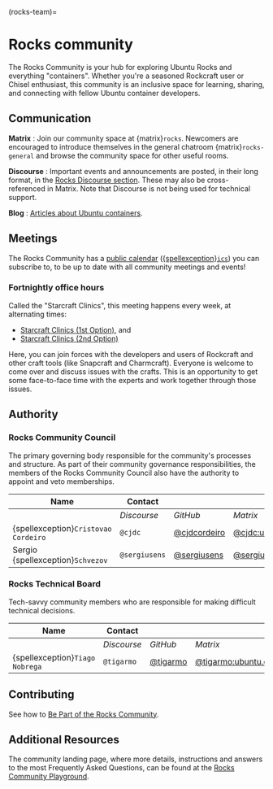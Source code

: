 (rocks-team)=
# Rocks community

The Rocks Community is your hub for exploring Ubuntu Rocks and everything "containers". Whether you're a seasoned Rockcraft user or Chisel enthusiast, this community is an inclusive space for learning, sharing, and connecting with fellow Ubuntu container developers.


## Communication

**Matrix**
: Join our community space at {matrix}`rocks`. Newcomers are encouraged to introduce themselves in the general chatroom {matrix}`rocks-general` and browse the community space for other useful rooms.

**Discourse**
: Important events and announcements are posted, in their long format, in the [Rocks Discourse section](https://discourse.ubuntu.com/c/project/rocks/). These may also be cross-referenced in Matrix. Note that Discourse is not being used for technical support.

**Blog**
: [Articles about Ubuntu containers](https://ubuntu.com/blog/tag/containers).


## Meetings

The Rocks Community has a [public calendar](https://calendar.google.com/calendar/embed?src=cf1e94218f2a806bac23a480c60d2247c4baf73afe0aa57bba85df3b6bce2f56%40group.calendar.google.com&ctz=Europe%2FZurich) ([{spellexception}`ics`](https://calendar.google.com/calendar/ical/cf1e94218f2a806bac23a480c60d2247c4baf73afe0aa57bba85df3b6bce2f56%40group.calendar.google.com/public/basic.ics)) you can subscribe to, to be up to date with all community meetings and events!


### Fortnightly office hours

Called the "Starcraft Clinics", this meeting happens every week, at alternating times:
 - [Starcraft Clinics (1st Option)](https://discourse.ubuntu.com/t/starcraft-clinics-1st-option/43649), and
 - [Starcraft Clinics (2nd Option) ](https://discourse.ubuntu.com/t/starcraft-clinics-2nd-option/48031)

Here, you can join forces with the developers and users of Rockcraft and other craft tools (like Snapcraft and Charmcraft). Everyone is welcome to come over and discuss issues with the crafts. This is an opportunity to get some face-to-face time with the experts and work together through those issues.


## Authority

### Rocks Community Council

The primary governing body responsible for the community's processes and structure. As part of their community governance responsibilities, the members of the Rocks Community Council also have the authority to appoint and veto memberships.

| Name               | Contact       |                                                |                                                                      |
| ---                | ---           | ---                                            | ---                                                                  |
|                    | *Discourse*   | *GitHub*                                       | *Matrix*                                                             |
| {spellexception}`Cristovao Cordeiro` | `@cjdc`       | [@cjdcordeiro](https://github.com/cjdcordeiro) | [@cjdc:ubuntu.com](https://matrix.to/#/@cjdc:ubuntu.com)             | 
| Sergio {spellexception}`Schvezov`    | `@sergiusens` | [@sergiusens](https://github.com/sergiusens)   | [@sergiusens:ubuntu.com](https://matrix.to/#/@sergiusens:ubuntu.com) | 


### Rocks Technical Board

Tech-savvy community members who are responsible for making difficult technical decisions.

| Name          | Contact       |                                        |                                                                |
| ---           | ---           | ---                                    | ---                                                            |
|               | *Discourse*   | *GitHub*                               | *Matrix*                                                       |
| {spellexception}`Tiago Nobrega` | `@tigarmo`    | [@tigarmo](https://github.com/tigarmo) | [@tigarmo:ubuntu.com](https://matrix.to/#/@tigarmo:ubuntu.com) | 


## Contributing

See how to [Be Part of the Rocks Community](https://github.com/rockcrafters#-be-part-of-the-rocks-community).


## Additional Resources

The community landing page, where more details, instructions and answers to the most Frequently Asked Questions, can be found at the [Rocks Community Playground](https://github.com/rockcrafters).
